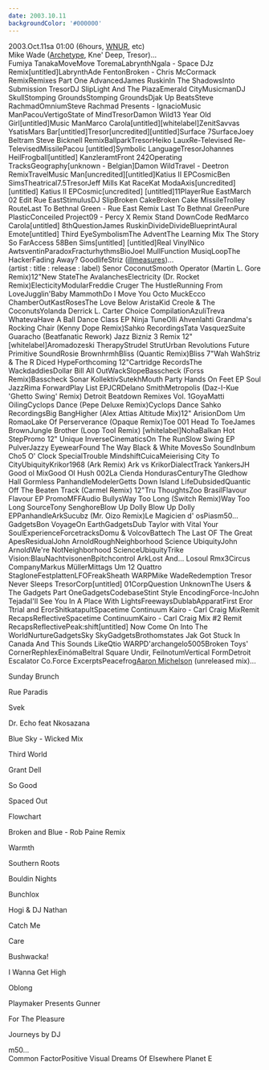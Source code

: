 ```yaml
---
date: 2003.10.11
backgroundColor: '#000000'
---
```


2003.Oct.11sa 01:00 (6hours, [WNUR](http://www.wnur.org/), etc)  
Mike Wade ([Archetype](http://www.archetype-rec.com/), Kne' Deep, Tresor)...  
Fumiya TanakaMoveMove ToremaLabrynthNgala - Space DJz Remix\[untitled\]LabrynthAde FentonBroken - Chris McCormack RemixRemixes Part One AdvancedJames RuskinIn The ShadowsInto Submission TresorDJ SlipLight And The PiazaEmerald CityMusicmanDJ SkullStomping GroundsStomping GroundsDjak Up BeatsSteve RachmadOmniumSteve Rachmad Presents - IgnacioMusic ManPacouVertigoState of MindTresorDamon Wild13 Year Old Girl\[untitled\]Music ManMarco Carola\[untitled\]\[whitelabel\]ZenitSavvas YsatisMars Bar\[untitled\]Tresor\[uncredited\]\[untitled\]Surface 7SurfaceJoey Beltram Steve Bicknell RemixBallparkTresorHeiko LauxRe-Televised Re-TelevisedMissilePacou \[untitled\]Symbolic LanguageTresorJohannes HeilFrogball\[untitled\] KanzleramtFront 242Operating TracksGeography\[unknown - Belgian\]Damon WildTravel - Deetron RemixTravelMusic Man\[uncredited\]\[untitled\]Katius II EPCosmicBen SimsTheatrical7.5TresorJeff Mills Kat RaceKat ModaAxis\[uncredited\]\[untitled\] Katius II EPCosmic\[uncredited\] \[untitled\]11PlayerRue EastMarch 02 Edit Rue EastStimulusDJ SlipBroken CakeBroken Cake MissileTrolley RouteLast To Bethnal Green - Rue East Remix Last To Bethnal GreenPure PlasticConceiled Project09 - Percy X Remix Stand DownCode RedMarco Carola\[untitled\] 8thQuestionJames RuskinDivideDivideBlueprintAural Emote\[untitled\] Third EyeSymbolismThe AdventThe Learning Mix The Story So FarAccess 58Ben Sims\[untitled\] \[untitled\]Real VinylNico AwtsventinParadoxFracturhythmsBioJoel MullFunction MusiqLoopThe HackerFading Away? GoodlifeStriz ([illmeasures](http://www.illmeasures.com/))...  
(artist : title : release : label) Senor CoconutSmooth Operator (Martin L. Gore Remix)12"New StateThe AvalanchesElectricity (Dr. Rocket Remix)ElecticityModularFreddie Cruger The HustleRunning From LoveJugglin'Baby MammothDo I Move You Octo MuckEcco ChamberOutKastRosesThe Love Below AristaKid Creole & The CoconutsYolanda Derrick L. Carter Choice CompilationAzuliTreva WhatevaHave A Ball Dance Class EP Ninja TuneOlli Ahvenlahti Grandma's Rocking Chair (Kenny Dope Remix)Sahko RecordingsTata VasquezSuite Guaracho (Beatfanatic Rework) Jazz Bizniz 3 Remix 12"\[whitelabel\]Aromadozeski TherapyStrudel StrutUrban Revolutions Future Primitive SoundRosie BrownhrmhBliss (Quantic Remix)Bliss 7"Wah WahStriz & The R Diced HypeForthcoming 12"Cartridge RecordsThe WackdaddiesDollar Bill All OutWackSlopeBasscheck (Forss Remix)Basscheck Sonar KollektivSutekhMouth Party Hands On Feet EP Soul JazzRima ForwardPlay List EPJCRDelano SmithMetropolis (Daz-I-Kue 'Ghetto Swing' Remix) Detroit Beatdown Remixes Vol. 1GoyaMatti OilingCyclops Dance (Pepe Deluxe Remix)Cyclops Dance Sahko RecordingsBig BangHigher (Alex Attias Altitude Mix)12" ArisionDom Um RomaoLake Of Perserverance (Opaque Remix)Toe 001 Head To ToeJames BrownJungle Brother (Loop Tool Remix) \[whitelabel\]NohaBalkan Hot StepPromo 12" Unique InverseCinematicsOn The RunSlow Swing EP PulverJazzy EyewearFound The Way Black & White MovesSo SoundInbum Cho5 O' Clock SpecialTrouble MindshiftCuicaMeierising City To CityUbiquityKrikor1968 (Ark Remix) Ark vs KrikorDialectTrack YankersJH Good ol MixGood Ol Hush 002La Cienda HondurasCenturyThe Gledhow Hall Gormless PanhandleModelerGetts Down Island LifeDubsidedQuantic Off The Beaten Track (Carmel Remix) 12"Tru ThoughtsZoo BrasilFlavour Flavour EP PromoMFFAudio BullysWay Too Long (Switch Remix)Way Too Long SourceTony SenghoreBlow Up Dolly Blow Up Dolly EPPanhandleArkSucubz (Mr. Oizo Remix)Le Magicien d' osPiasm50... GadgetsBon VoyageOn EarthGadgetsDub Taylor with Vital Your SoulExperienceForcetracksDomu & VolcovBattech The Last OF The Great ApesResidualJohn ArnoldRoughNeighborhood Science UbiquityJohn ArnoldWe're NotNeighborhood ScienceUbiquityTrike Vision:BlauNachtvisonenBpitchcontrol ArkLost And... Losoul Rmx3Circus CompanyMarkus MüllerMittags Um 12 Quattro StagloneFestplattenLFOFreakSheath WARPMike WadeRedemption Tresor Never Sleeps TresorCorp\[untitled\] 01CorpQuestion UnknownThe Users & The Gadgets Part OneGadgetsCodebaseStint Style EncodingForce-IncJohn TejadaI'll See You In A Place With LightsFreewaysDublabApparatFirst Eror Ttrial and ErorShitkatapultSpacetime Continuum Kairo - Carl Craig MixRemit RecapsReflectiveSpacetime ContinuumKairo - Carl Craig Mix #2 Remit RecapsReflectivePeak:shift\[untitled\] Now Come On Into The WorldNurtureGadgetsSky SkyGadgetsBrothomstates Jak Got Stuck In Canada And This Sounds LikeQtio WARPD'archangelo5005Broken Toys' CornerRephlexEinómaBeltral Square Undir, FeilnotumVertical FormDetroit Escalator Co.Force ExcerptsPeacefrog[Aaron Michelson](http://www.aaronmichelson.com/) (unreleased mix)...  

Sunday Brunch

Rue Paradis

Svek

Dr. Echo feat Nkosazana

Blue Sky - Wicked Mix

Third World

Grant Dell

So Good

Spaced Out

Flowchart

Broken and Blue - Rob Paine Remix

Warmth

Southern Roots

Bouldin Nights

Bunchlox

Hogi & DJ Nathan

Catch Me

Care

Bushwacka!

I Wanna Get High

Oblong

Playmaker Presents Gunner

For The Pleasure

Journeys by DJ


m50...  
Common FactorPositive Visual Dreams Of Elsewhere Planet E